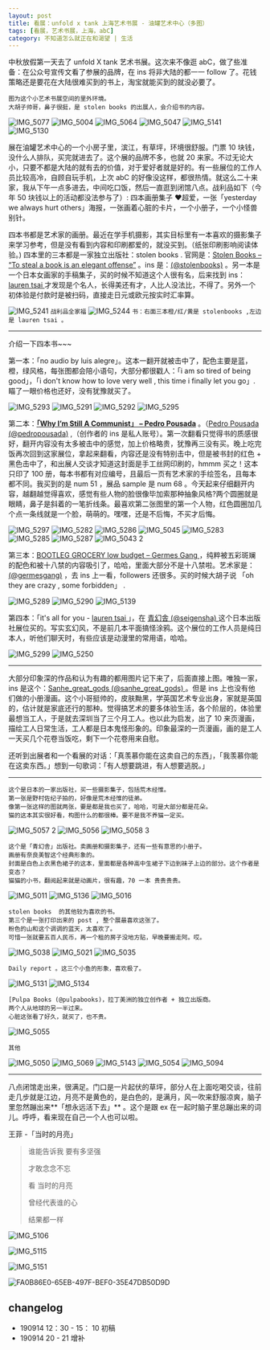 ```yaml
---
layout: post
title: 看展：unfold x tank 上海艺术书展 - 油罐艺术中心（多图）
tags: [看展，艺术书展，上海，abC]
category: 不知道怎么就正在和渴望 | 生活
---
```


中秋放假第一天去了 unfold X tank 艺术书展。这次来不像逛 abC，做了些准备：在公众号宣传文看了参展的品牌，在 ins 将非大陆的都一一 follow  了。花钱策略还是要花在大陆很难买到的书上，淘宝就能买到的就没必要了。


```
图为这个小艺术书展空间的里外环境。
大胡子帅哥，鼻子很挺，是 stolen books 的出展人，会介绍书的内容。
```

![IMG_5077](https://user-images.githubusercontent.com/20737239/64903817-a890c380-d6f2-11e9-9199-d3964a3c497c.jpg)
![IMG_5004](https://user-images.githubusercontent.com/20737239/64903577-4d5cd200-d6ee-11e9-94fe-675bf53eb68b.JPG)
![IMG_5064](https://user-images.githubusercontent.com/20737239/64904679-f8c25280-d6ff-11e9-90b6-f2d42c33e135.JPG)
![IMG_5047](https://user-images.githubusercontent.com/20737239/64904029-1db1c800-d6f6-11e9-81c9-5feba7f052df.JPG)
![IMG_5141](https://user-images.githubusercontent.com/20737239/64904570-771df500-d6fe-11e9-985f-7e9cc5d7d7a8.JPG)
![IMG_5130](https://user-images.githubusercontent.com/20737239/64904680-f8c25280-d6ff-11e9-8e69-2f61980d7536.JPG)

展在油罐艺术中心的一个小房子里，滨江，有草坪，环境很舒服。门票 10 块钱，没什么人排队，买完就进去了。这个展的品牌不多，也就 20 来家。不过无论大小，只要不都是大陆的就有去的价值，对于爱好者就是好的。有一些展位的工作人员比较高冷，自顾自玩手机，上次 abC 的好像没这样，都很热情。就这么二十来家，我从下午一点多进去，中间吃口饭，然后一直逛到闭馆八点。战利品如下（今年 50 块钱以上的活动都没法参与了）: 四本画册集子 ❤️超爱，一张「yesterday we always hurt others」海报，一张画着心脏的卡片，一个小册子，一个小怪兽别针。

四本书都是艺术家的画册。最近在学手机摄影，其实目标里有一本喜欢的摄影集子来学习参考，但是没有看到内容和印刷都爱的，就没买到。（纸张印刷影响阅读体验。) 四本里的三本都是一家独立出版社：stolen books . 官网是：[Stolen Books – “To steal a book is an elegant offense”](http://ideiascompeso.pt/stolenbooks/) 。ins 是：[(@stolenbooks)](https://www.instagram.com/stolenbooks/) 。另一本是一个日本女画家的手稿集子，买的时候不知道这个人很有名，后来找到 ins：[lauren tsai ](https://www.instagram.com/laurentsai/)  才发现是个名人，长得美还有才，人比人没法比，不得了。另外一个初体验是付款时是被扫码，直接走日元或欧元按实时汇率算。

![IMG_5241](https://user-images.githubusercontent.com/20737239/64904066-bea08300-d6f6-11e9-87bb-f33299e275fa.jpg)
`战利品全家福`
![IMG_5244](https://user-images.githubusercontent.com/20737239/64904065-bea08300-d6f6-11e9-801a-9c7395c99571.jpg)
`书：右面三本橙/红/黄是 stolenbooks ,左边是 lauren tsai 。`

---

介绍一下四本书~~~

第一本：「no audio by luis alegre」。这本一翻开就被击中了，配色主要是蓝，橙，绿风格，每张图都会陪小语句，大部分都很戳人：「i am so tired of being good」，「i don't know how to love very well , this time i finally let you go」. 瞄了一眼价格也还好，没有犹豫就买了。

![IMG_5293](https://user-images.githubusercontent.com/20737239/64904083-07583c00-d6f7-11e9-8c27-0032470a5499.jpg)
![IMG_5291](https://user-images.githubusercontent.com/20737239/64903939-7b451500-d6f4-11e9-85ab-721998f83806.jpg)
![IMG_5292](https://user-images.githubusercontent.com/20737239/64903940-7bddab80-d6f4-11e9-9ffa-66d1135b8199.jpg)
![IMG_5295](https://user-images.githubusercontent.com/20737239/64903941-7bddab80-d6f4-11e9-88bf-b895ef1a9a1a.jpg)


第二本：**[「Why I’m Still A Communist」 – Pedro Pousada](http://ideiascompeso.pt/stolenbooks/product/why-im-still-a-communist-pedro-pousada/)** 。（[Pedro Pousada (@pedropousada)](https://www.instagram.com/pedropousada/) ,（创作者的 ins 是私人账号）。第一次翻看只觉得书的质感很好，翻开内容没有太多被击中的感觉，加上价格略贵，犹豫再三没有买。晚上吃完饭再次回到这家展位，拿起来翻看，内容还是没有特别击中，但是被书封的红色 + 黑色击中了，和出展人交谈才知道这封面是手工丝网印刷的，hmmm 买之！这本只印了 100 册，每本书都有对应编号，且最后一页有艺术家的手绘签名，且每本都不同。我买到的是 num 51 ，展品 sample 是 num 68 。今天起来仔细翻开内容，越翻越觉得喜欢，感觉有些人物的脸很像毕加索那种抽象风格?两个圆圈就是眼睛，鼻子是斜着的一笔折线条。最喜欢第二张图里的第一个人物，红色圆圈加几个点一条线就是一个脸，萌萌的。嘿嘿，还是不后悔，不买才后悔。

![IMG_5297](https://user-images.githubusercontent.com/20737239/64903437-5d26e700-d6eb-11e9-819b-9a72be6175fe.jpg)
![IMG_5282](https://user-images.githubusercontent.com/20737239/64903438-5d26e700-d6eb-11e9-9107-3164dde855ff.jpg)
![IMG_5286](https://user-images.githubusercontent.com/20737239/64903449-a7a86380-d6eb-11e9-8b04-5375aa1bf418.jpg)
![IMG_5045](https://user-images.githubusercontent.com/20737239/64903440-5dbf7d80-d6eb-11e9-8534-a6416ff4ec6f.jpg)
![IMG_5283](https://user-images.githubusercontent.com/20737239/64903446-7fb90000-d6eb-11e9-893e-abc1f27b3a4b.JPG)
![IMG_5285](https://user-images.githubusercontent.com/20737239/64903447-80519680-d6eb-11e9-9d93-87f29ae591dd.JPG)
![IMG_5287](https://user-images.githubusercontent.com/20737239/64903462-0ec61800-d6ec-11e9-88fd-ff13d52a2c7a.jpg)
![IMG_5043 2](https://user-images.githubusercontent.com/20737239/64903618-fd323f80-d6ee-11e9-8ac4-3e84a8d11a28.JPG)

第三本：[BOOTLEG GROCERY low budget – Germes Gang ](http://ideiascompeso.pt/stolenbooks/product/bootleg-grocery-lb/) ，纯粹被五彩斑斓的配色和被十八禁的内容吸引了，哈哈，里面大部分不是十八禁啦。艺术家是：[(@germesgang)](https://www.instagram.com/germesgang/) ，去 ins 上一看，followers 还很多。买的时候大胡子说 「oh they are crazy , some forbidden」 .

![IMG_5289](https://user-images.githubusercontent.com/20737239/64904185-da0c8d80-d6f8-11e9-87b4-138046ac9198.jpg)
![IMG_5290](https://user-images.githubusercontent.com/20737239/64904186-da0c8d80-d6f8-11e9-935f-9f639231c87c.jpg)
![IMG_5139](https://user-images.githubusercontent.com/20737239/64904187-daa52400-d6f8-11e9-88ab-3d3e8c19247e.jpg)

第四本：「it's all for you - [lauren tsai ](https://www.instagram.com/laurentsai/) 」，在 [青幻舎 (@seigensha)  ](https://www.instagram.com/seigensha/) 这个日本出版社展位买的。写实玄幻风，不是前几本平面搞怪涂鸦。这个展位的工作人员是纯日本人，听他们聊天时，有些应该是动漫里的常用语，哈哈。

![IMG_5299](https://user-images.githubusercontent.com/20737239/64904277-5489dd00-d6fa-11e9-9e82-605a1b286409.jpg)
![IMG_5250](https://user-images.githubusercontent.com/20737239/64904258-0f65ab00-d6fa-11e9-9dee-c342cb604252.jpg)

---

大部分印象深的作品和认为有趣的都用图片记下来了，后面直接上图。唯独一家，ins 是这个：[Sanhe_great_gods (@sanhe_great_gods) ](https://www.instagram.com/sanhe_great_gods/) 。但是 ins 上也没有他们做的小册漫画。这个小哥挺帅的，皮肤黝黑，学英国艺术专业出身，家就是英国的，估计就是家底还行的那种。觉得搞艺术的要多体验生活，各个阶层的，体验里最想当工人，于是就去深圳当了三个月工人。也以此为启发，出了 10 来页漫画，描绘工人日常生活，工人都是日本鬼怪形象的。印象最深的一页漫画，画的是工人一天买几个花卷当饭吃，剩下一个花卷用来自慰。

还听到出展者和一个看展的对话：「真羡慕你能在这卖自己的东西」，「我羡慕你能在这卖东西。」想到一句歌词：「有人想要跳进，有人想要逃脱。」

---

```
这个是日本的一家出版社，买一些摄影集子，包括荒木经惟。
第一张是野村佐纪子拍的，好像是荒木经惟的徒弟。
像第一张这样的图就两张，要是都是我也买了，哈哈，可是大部分都是花朵。
猫的这本其实很好看，构图什么的都很棒。要不是我不养猫一定买。
```
![IMG_5057 2](https://user-images.githubusercontent.com/20737239/64904710-5787cc00-d700-11e9-93aa-f4b8e2d9f36c.jpg)
![IMG_5056](https://user-images.githubusercontent.com/20737239/64904572-784f2200-d6fe-11e9-908a-69e53be814a5.JPG)
![IMG_5058 3](https://user-images.githubusercontent.com/20737239/64908007-deeb3480-d72c-11e9-8854-58abca4fd0fd.jpg)

```
这个是「青幻舎」出版社。卖画册和摄影集子，还有一些有意思的小册子。
画册有奈良美智这个经典形象的。
封面是白色上衣黑色裙子的这本，里面都是各种高中生裙子下边到袜子上边的部分。这个作者是变态？
猫猫的小书，翻阅起来就是动画片，很有趣，70 一本 贵贵贵贵。
```
![IMG_5011](https://user-images.githubusercontent.com/20737239/64904745-cbc26f80-d700-11e9-9e52-55659dd5076e.jpg)
![IMG_5136](https://user-images.githubusercontent.com/20737239/64904806-c154a580-d701-11e9-9568-22163ae6c9f9.jpg)
![IMG_5016](https://user-images.githubusercontent.com/20737239/64904792-776bbf80-d701-11e9-8f96-a13332556090.JPG)

```
stolen books  的其他较为喜欢的书。
第三个是一张打印出来的 post , 整个展最喜欢这张了。
粉色的山和这个调调的蓝天，太喜欢了。
可惜一张就要五百人民币，再一个租的房子没地方贴，早晚要搬走阿。哎。
```
![IMG_5038](https://user-images.githubusercontent.com/20737239/64904617-0fb47500-d6ff-11e9-9130-1d8a9752f36e.jpg)
![IMG_5021](https://user-images.githubusercontent.com/20737239/64904621-12af6580-d6ff-11e9-884c-6c9f498a9ebe.jpg)
![IMG_5035](https://user-images.githubusercontent.com/20737239/64904639-50ac8980-d6ff-11e9-9f84-09fdf46c6fd8.jpg)

```
Daily report 。这三个小鱼的形象，喜欢极了。
```
![IMG_5131](https://user-images.githubusercontent.com/20737239/64904515-c9aae180-d6fd-11e9-9040-6ece3d511918.jpg)
![IMG_5134](https://user-images.githubusercontent.com/20737239/64904525-e34c2900-d6fd-11e9-80b4-23b88155775f.jpg)

```
[Pulpa Books (@pulpabooks)，拉丁美洲的独立创作者 + 独立出版商。
两个人从地球的另一半过来。
心脏这张看了好久，就买了，也不贵。
```
![IMG_5055](https://user-images.githubusercontent.com/20737239/64904615-0aefc100-d6ff-11e9-946c-c7613d0c7def.jpg)

```
其他
```
![IMG_5050](https://user-images.githubusercontent.com/20737239/64904573-784f2200-d6fe-11e9-8757-40c07488fada.JPG)
![IMG_5069](https://user-images.githubusercontent.com/20737239/64904744-cb29d900-d700-11e9-8cc6-285061a1ea6c.jpg)
![IMG_5143](https://user-images.githubusercontent.com/20737239/64904641-50ac8980-d6ff-11e9-8635-fa1f01c6d585.jpg)
![IMG_5054](https://user-images.githubusercontent.com/20737239/64904790-76d32900-d701-11e9-88f4-24ee86a840b9.JPG)
![IMG_5094](https://user-images.githubusercontent.com/20737239/64904791-776bbf80-d701-11e9-9ff3-450a814ad0ec.JPG)

---

八点闭馆走出来，很满足。门口是一片起伏的草坪，部分人在上面吃喝交谈，往前走几步就是江边，月亮不是黄色的，是白色的，是满月，风一吹来舒服凉爽，脑子里忽然蹦出来**「想永远活下去」** 。这个是跟 ex 在一起时脑子里总蹦出来的词儿。呼呼，看来现在自己一个人也可以啦。

王菲 -「当时的月亮」

> 谁能告诉我 要有多坚强
> 
> 才敢念念不忘
> 
> 看 当时的月亮
> 
> 曾经代表谁的心
> 
> 结果都一样
> 

![IMG_5106](https://user-images.githubusercontent.com/20737239/64904793-79ce1980-d701-11e9-8d1f-661038653c8d.JPG)

![IMG_5115](https://user-images.githubusercontent.com/20737239/64903555-d0c9f380-d6ed-11e9-993a-b5c21f71ed9b.jpg)

![IMG_5151](https://user-images.githubusercontent.com/20737239/64904571-77b68b80-d6fe-11e9-91c5-ef896d93031d.JPG)

![FA0B86E0-65EB-497F-BEF0-35E47DB50D9D](https://user-images.githubusercontent.com/20737239/64907832-5a97b200-d72a-11e9-928f-ae2aea23dfd1.JPG)


##  changelog
- 190914 12：30 - 15： 10 初稿
- 190914 20 - 21 增补
